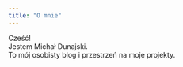 ```yaml
---
title: "O mnie"
---
```


Cześć!  
Jestem Michał Dunajski.  
To mój osobisty blog i przestrzeń na moje projekty.
